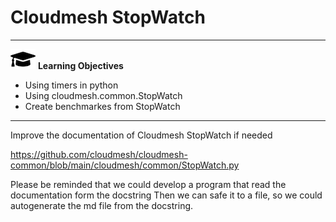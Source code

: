 # Cloudmesh StopWatch

---

![](images/learning.png) **Learning Objectives**

* Using timers in python
* Using cloudmesh.common.StopWatch
* Create benchmarkes from StopWatch

---

Improve the documentation of Cloudmesh StopWatch if needed

<https://github.com/cloudmesh/cloudmesh-common/blob/main/cloudmesh/common/StopWatch.py>

Please be reminded that we could develop a program that read the documentation form the docstring
Then we can safe it to a file, so we could autogenerate the md file from the docstring. 

